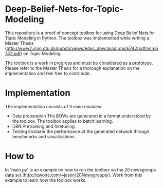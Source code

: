 Deep-Belief-Nets-for-Topic-Modeling
===================================

This repository is a proof of concept toolbox for using Deep Belief Nets for Topic Modeling in Python. The toolbox was implemented while writing a Master Thesis (http://www2.imm.dtu.dk/pubdb/views/edoc_download.php/6742/pdf/imm6742.pdf) on Topic Modeling.

The toolbox is a work in progress and must be considered as a prototype. Please refer to the Master Thesis for a thorough explanation on the implementation and feel free to contribute.


Implementation
==============
The implementation consists of 3 main modules:
  - Data preparation
  		The BOWs are generated in a format understood by the toolbox. The toolbox applies to batch learning.
  - DBN
  		Pretraining and finetuning. 
  - Testing
  		Evaluate the performance of the generated network through benchmarks and visualizations.

How to
======
In 'main.py' is an example on how to run the toolbox on the 20 newsgroups data set (http://qwone.com/~jason/20Newsgroups/). Work from this example to learn how the toolbox works.

